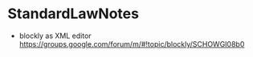 # StandardLawNotes

* blockly as XML editor https://groups.google.com/forum/m/#!topic/blockly/SCHOWGI08b0
